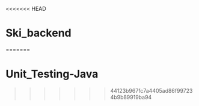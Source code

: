 <<<<<<< HEAD
# Ski_backend
=======
# Unit_Testing-Java
>>>>>>> 44123b967fc7a4405ad86f997234b9b89919ba94
